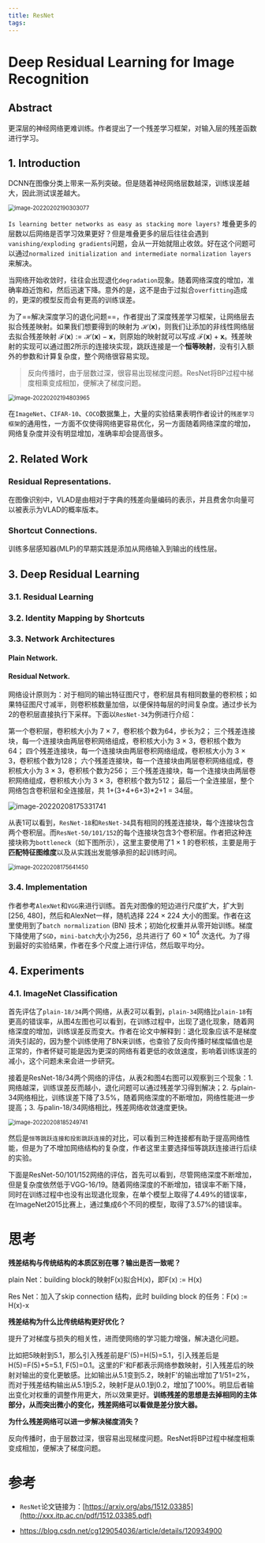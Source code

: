 ```yaml
---
title: ResNet
tags:
---
```


# Deep Residual Learning for Image Recognition

## Abstract

更深层的神经网络更难训练。作者提出了一个残差学习框架，对输入层的残差函数进行学习。

## 1. Introduction

DCNN在图像分类上带来一系列突破。但是随着神经网络层数越深，训练误差越大，因此测试误差越大。

<img src="https://gitee.com/oeong/picgo/raw/master/images/20220202190314.png" alt="image-20220202190303077" style="zoom: 80%;" />

`Is learning better networks as easy as stacking more layers?` 堆叠更多的层数以后网络是否学习效果更好？但是堆叠更多的层后往往会遇到`vanishing/exploding gradients`问题，会从一开始就阻止收敛。好在这个问题可以通过`normalized initialization and intermediate normalization layers`来解决。

当网络开始收敛时，往往会出现退化`degradation`现象。随着网络深度的增加，准确率趋近饱和，然后迅速下降。意外的是，这不是由于过拟合`overfitting`造成的，更深的模型反而会有更高的训练误差。

为了==解决深度学习的退化问题==，作者提出了深度残差学习框架，让网络层去拟合残差映射。如果我们想要得到的映射为 $\mathcal{H}(\mathbf{x})$，则我们让添加的非线性网络层去拟合残差映射 $\mathcal{F}(\mathbf{x}):=\mathcal{H}(\mathbf{x})-\mathbf{x}$，则原始的映射就可以写成 $\mathcal{F}(\mathbf{x})+\mathbf{x}$。残差映射的实现可以通过图2所示的连接块实现，跳跃连接是一个**恒等映射**，没有引入额外的参数和计算复杂度，整个网络很容易实现。

> 反向传播时，由于层数过深，很容易出现梯度问题。ResNet将BP过程中梯度相乘变成相加，便解决了梯度问题。

<img src="https://gitee.com/oeong/picgo/raw/master/images/20220202194810.png" alt="image-20220202194803965" style="zoom:80%;" />

在`ImageNet`、`CIFAR-10`、`COCO`数据集上，大量的实验结果表明作者设计的`残差学习框架`的通用性，一方面不仅使得网络更容易优化，另一方面随着网络深度的增加，网络复杂度并没有明显增加，准确率却会提高很多。

## 2. Related Work

### Residual Representations. 

在图像识别中，VLAD是由相对于字典的残差向量编码的表示，并且费舍尔向量可以被表示为VLAD的概率版本。

### Shortcut Connections.

训练多层感知器(MLP)的早期实践是添加从网络输入到输出的线性层。

## 3. Deep Residual Learning

### 3.1. Residual Learning

### 3.2. Identity Mapping by Shortcuts

### 3.3. Network Architectures

#### Plain Network.

#### Residual Network. 

网络设计原则为：对于相同的输出特征图尺寸，卷积层具有相同数量的卷积核；如果特征图尺寸减半，则卷积核数量加倍，以便保持每层的时间复杂度。通过步长为2的卷积层直接执行下采样。下面以`ResNet-34`为例进行介绍：

第一个卷积层，卷积核大小为 7 × 7，卷积核个数为64，步长为2；
三个残差连接块，每一个连接块由两层卷积网络组成，卷积核大小为 3 × 3，卷积核个数为64；
四个残差连接块，每一个连接块由两层卷积网络组成，卷积核大小为 3 × 3，卷积核个数为128；
六个残差连接块，每一个连接块由两层卷积网络组成，卷积核大小为 3 × 3，卷积核个数为256；
三个残差连接块，每一个连接块由两层卷积网络组成，卷积核大小为 3 × 3，卷积核个数为512；
最后一个全连接层，整个网络包含卷积层和全连接层，共 1+(3+4+6+3)*2+1 = 34层。

![image-20220208175331741](https://gitee.com/oeong/picgo/raw/master/images/20220208175344.png)

从表1可以看到，`ResNet-18`和`ResNet-34`具有相同的残差连接块，每个连接块包含两个卷积层。而`ResNet-50/101/152`的每个连接块包含3个卷积层。作者把这种连接块称为`bottleneck`（如下图所示），这里主要使用了1 × 1 的卷积核，主要是用于**匹配特征图维度**以及从实践出发能够承担的起训练时间。

<img src="https://gitee.com/oeong/picgo/raw/master/images/20220208175643.png" alt="image-20220208175641450" style="zoom:80%;" />

### 3.4. Implementation

作者参考`AlexNet`和`VGG`来进行训练。首先对图像的短边进行尺度扩大，扩大到 [256, 480]，然后和AlexNet一样，随机选择 224 × 224 大小的图案。作者在这里使用到了`batch normalization` (BN) 技术；初始化权重并从零开始训练。梯度下降使用了`SGD`，`mini-batch`大小为256，总共进行了 $60\times10^4$ 次迭代。为了得到最好的实验结果，作者在多个尺度上进行评估，然后取平均分。

## 4. Experiments

### 4.1. ImageNet Classification

首先评估了`plain-18/34`两个网络，从表2可以看到，`plain-34`网络比`plain-18`有更高的错误率，从图4左图也可以看到，在训练过程中，出现了退化现象，随着网络深度的增加，训练误差反而变大。作者在论文中解释到：退化现象应该不是梯度消失引起的，因为整个训练使用了BN来训练，也查验了反向传播时梯度幅值也是正常的，作者怀疑可能是因为更深的网络有着更低的收敛速度，影响着训练误差的减小，这个问题未来会进一步研究。

接着是ResNet-18/34两个网络的评估，从表2和图4右图可以观察到三个现象：1. 网络越深，训练误差反而越小，退化问题可以通过残差学习得到解决；2. 与plain-34网络相比，训练误差下降了3.5%，随着网络深度的不断增加，网络性能进一步提高；3. 与palin-18/34网络相比，残差网络收敛速度更快。

<img src="https://gitee.com/oeong/picgo/raw/master/images/20220208185250.png" alt="image-20220208185249741" style="zoom:80%;" />

然后是`恒等跳跃连接和投影跳跃连接`的对比，可以看到三种连接都有助于提高网络性能，但是为了不增加网络结构的复杂度，作者这里主要选择恒等跳跃连接进行后续的实验。

下面是ResNet-50/101/152网络的评估，首先可以看到，尽管网络深度不断增加，但是复杂度依然低于VGG-16/19。随着网络深度的不断增加，错误率不断下降，同时在训练过程中也没有出现退化现象，在单个模型上取得了4.49%的错误率，在ImageNet2015比赛上，通过集成6个不同的模型，取得了3.57%的错误率。

# 思考

**残差结构与传统结构的本质区别在哪？输出是否一致呢？**

plain Net：building block的映射F(x)拟合H(x)，即F(x) := H(x)

Res Net：加入了skip connection 结构，此时 building block 的任务：F(x) := H(x)-x

**残差结构为什么比传统结构更好优化？**

提升了对梯度与损失的相关性，进而使网络的学习能力增强，解决退化问题。

比如把5映射到5.1，那么引入残差前是F'(5)=H(5)=5.1，引入残差后是H(5)=F(5)+5=5.1, F(5)=0.1。这里的F'和F都表示网络参数映射，引入残差后的映射对输出的变化更敏感。比如输出从5.1变到5.2，映射F'的输出增加了1/51=2%，而对于残差结构输出从5.1到5.2，映射F是从0.1到0.2，增加了100%。明显后者输出变化对权重的调整作用更大，所以效果更好。**训练残差的思想是去掉相同的主体部分，从而突出微小的变化，残差网络可以看做是差分放大器。**

**为什么残差网络可以进一步解决梯度消失？**

反向传播时，由于层数过深，很容易出现梯度问题。ResNet将BP过程中梯度相乘变成相加，便解决了梯度问题。

# 参考


- `ResNet`论文链接为：[https://arxiv.org/abs/1512.03385](http://xxx.itp.ac.cn/pdf/1512.03385.pdf)

- https://blog.csdn.net/cg129054036/article/details/120934900
